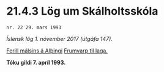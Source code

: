 # 21.4.3 Lög um Skálholtsskóla

`nr. 22 29. mars 1993`

_Íslensk lög 1. nóvember 2017 (útgáfa 147)._

[Ferill málsins á Alþingi](https://www.althingi.is/thingstorf/thingmalalistar-eftir-thingum/ferill/?ltg=116&mnr=297)
[Frumvarp til laga.](https://www.althingi.is/altext/116/s/0462.html)

**Tóku gildi 7. apríl 1993.**

